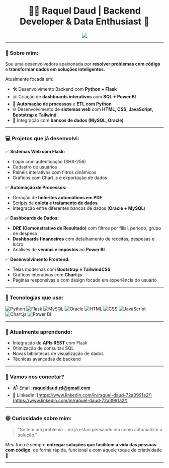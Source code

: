 <h1 align="center">👩‍💻 Raquel Daud | Backend Developer & Data Enthusiast 🚀</h1>

<p align="center">
  <img src="https://readme-typing-svg.herokuapp.com/?lines=Pythonista+🐍;SQL+Lover+🗃️;Flask+Web+Developer+🌐;BI+e+Automação+de+Dados+📊;Curiosa+por+Natureza+🌟&center=true&width=500&height=45">
</p>

---

### 👋 Sobre mim:

Sou uma desenvolvedora apaixonada por **resolver problemas com código** e **transformar dados em soluções inteligentes**.

Atualmente focada em:

- 🛠️ Desenvolvimento Backend com **Python + Flask**
- 📊 Criação de **dashboards interativos** com **SQL + Power BI**
- 🧠 **Automação de processos** e **ETL com Python**
- 🌐 Desenvolvimento de **sistemas web** com **HTML, CSS, JavaScript, Bootstrap e Tailwind**
- 📑 Integração com **bancos de dados (MySQL, Oracle)**

---

### 💻 Projetos que já desenvolvi:

✅ **Sistemas Web com Flask:**
- Login com autenticação (SHA-256)
- Cadastro de usuários
- Painéis interativos com filtros dinâmicos
- Gráficos com Chart.js e exportação de dados

✅ **Automação de Processos:**
- Geração de **holerites automáticos em PDF**
- Scripts de **coleta e tratamento de dados**
- Integração entre diferentes bancos de dados (**Oracle + MySQL**)

✅ **Dashboards de Dados:**
- **DRE (Demonstrativo de Resultado)** com filtros por filial, período, grupo de despesa
- **Dashboards financeiros** com detalhamento de receitas, despesas e lucro
- Análises de **vendas e impostos** no **Power BI**

✅ **Desenvolvimento Frontend:**
- Telas modernas com **Bootstrap** e **TailwindCSS**
- Gráficos interativos com **Chart.js**
- Páginas responsivas e com design focado em experiência do usuário

---

### 🚀 Tecnologias que uso:

![Python](https://img.shields.io/badge/Python-3670A0?style=for-the-badge&logo=python&logoColor=ffdd54)
![Flask](https://img.shields.io/badge/Flask-black?style=for-the-badge&logo=flask&logoColor=white)
![MySQL](https://img.shields.io/badge/MySQL-005C84?style=for-the-badge&logo=mysql&logoColor=white)
![Oracle](https://img.shields.io/badge/Oracle-F80000?style=for-the-badge&logo=oracle&logoColor=white)
![HTML](https://img.shields.io/badge/HTML-E34F26?style=for-the-badge&logo=html5&logoColor=white)
![CSS](https://img.shields.io/badge/CSS-1572B6?style=for-the-badge&logo=css3&logoColor=white)
![JavaScript](https://img.shields.io/badge/JavaScript-FFD700?style=for-the-badge&logo=javascript&logoColor=black)
![Chart.js](https://img.shields.io/badge/Chart.js-F5788D?style=for-the-badge&logo=chart.js&logoColor=white)
![Power BI](https://img.shields.io/badge/PowerBI-F2C811?style=for-the-badge&logo=powerbi&logoColor=black)

---

### 🌱 Atualmente aprendendo:

- Integração de **APIs REST** com Flask
- Otimização de consultas SQL
- Novas bibliotecas de visualização de dados
- Técnicas avançadas de backend

---

### 🤝 Vamos nos conectar?

- 📬 Email: **raqueldaud.rd@gmail.com**
- 💼 LinkedIn: [https://www.linkedin.com/in/raquel-daud-72a3991a2/](https://www.linkedin.com/in/raquel-daud-72a3991a2/)

---

### 😄 Curiosidade sobre mim:

> "Se tem um problema... eu já estou pensando em como automatizar a solução."  

Meu foco é sempre **entregar soluções que facilitem a vida das pessoas com código**, de forma rápida, funcional e com aquele toque de criatividade 🚀

---

<!---
RaquelDaud180/RaquelDaud180 é um ✨ repositório especial ✨ porque o README.md deste perfil aparece automaticamente no seu perfil do GitHub.
--->
